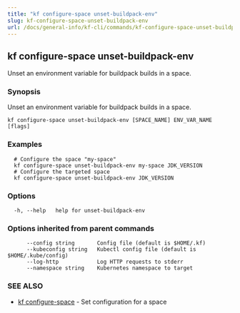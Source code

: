 ```yaml
---
title: "kf configure-space unset-buildpack-env"
slug: kf-configure-space-unset-buildpack-env
url: /docs/general-info/kf-cli/commands/kf-configure-space-unset-buildpack-env/
---
```

## kf configure-space unset-buildpack-env

Unset an environment variable for buildpack builds in a space.

### Synopsis

Unset an environment variable for buildpack builds in a space.

```
kf configure-space unset-buildpack-env [SPACE_NAME] ENV_VAR_NAME [flags]
```

### Examples

```
  # Configure the space "my-space"
  kf configure-space unset-buildpack-env my-space JDK_VERSION
  # Configure the targeted space
  kf configure-space unset-buildpack-env JDK_VERSION
```

### Options

```
  -h, --help   help for unset-buildpack-env
```

### Options inherited from parent commands

```
      --config string       Config file (default is $HOME/.kf)
      --kubeconfig string   Kubectl config file (default is $HOME/.kube/config)
      --log-http            Log HTTP requests to stderr
      --namespace string    Kubernetes namespace to target
```

### SEE ALSO

* [kf configure-space](/docs/general-info/kf-cli/commands/kf-configure-space/)	 - Set configuration for a space

